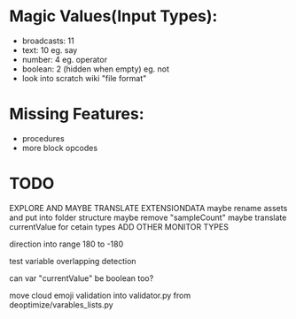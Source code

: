 # Magic Values(Input Types):
- broadcasts: 11
- text: 10 eg. say
- number: 4 eg. operator
- boolean: 2 (hidden when empty) eg. not
- look into scratch wiki "file format"

# Missing Features:
- procedures
- more block opcodes

# TODO
EXPLORE AND MAYBE TRANSLATE EXTENSIONDATA
maybe rename assets and put into folder structure
maybe remove "sampleCount"
maybe translate currentValue for cetain types
ADD OTHER MONITOR TYPES

direction into range 180 to -180

test variable overlapping detection

can var "currentValue" be boolean too?

move cloud emoji validation into validator.py from deoptimize/varables_lists.py
